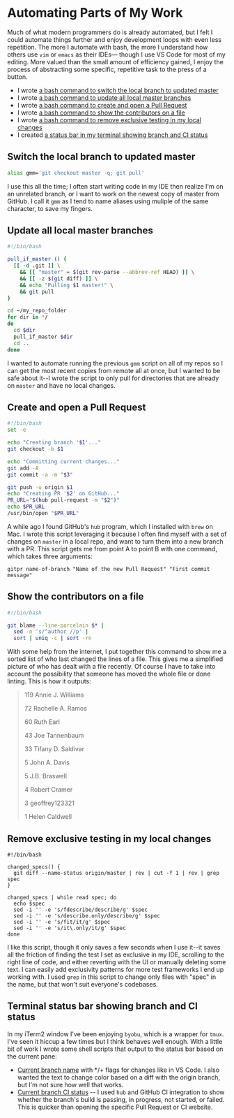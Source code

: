 # Automating Parts of My Work

Much of what modern programmers do is already automated, but I felt I could automate things further and enjoy development loops with even less repetition. The more I automate with bash, the more I understand how others use `vim` or `emacs` as their IDEs&mdash; though I use VS Code for most of my editing. More valued than the small amount of efficiency gained, I enjoy the process of abstracting some specific, repetitive task to the press of a button.

- I wrote [a bash command to switch the local branch to updated master](#switch-the-local-branch-to-updated-master)
- I wrote [a bash command to update all local master branches](#update-all-local-master-branches)
- I wrote [a bash command to create and open a Pull Request](#create-and-open-a-pull-request)
- I wrote [a bash command to show the contributors on a file](#show-the-contributors-on-a-file)
- I wrote [a bash command to remove exclusive testing in my local changes](#remove-exclusive-testing-in-my-local-changes)
- I created [a status bar in my terminal showing branch and CI status](#terminal-status-bar-showing-branch-and-ci-status)

## Switch the local branch to updated master

```bash
alias gmm='git checkout master -q; git pull'
```

I use this all the time; I often start writing code in my IDE then realize I'm on an unrelated branch, or I want to work on the newest copy of master from GitHub. I call it `gmm` as I tend to name aliases using muliple of the same character, to save my fingers.

## Update all local master branches

```bash
#!/bin/bash

pull_if_master () {
  [[ -d .git ]] \
    && [[ "master" = $(git rev-parse --abbrev-ref HEAD) ]] \
    && [[ -z $(git diff) ]] \
    && echo "Pulling $1 master!" \
    && git pull
}

cd ~/my_repo_folder
for dir in */
do
  cd $dir
  pull_if_master $dir
  cd ..
done
```

I wanted to automate running the previous `gmm` script on all of my repos so I can get the most recent copies from remote all at once, but I wanted to be safe about it--I wrote the script to only pull for directories that are already on `master` and have no local changes.

## Create and open a Pull Request

```bash
#!/bin/bash
set -e

echo "Creating branch '$1'..."
git checkout -b $1

echo "Committing current changes..."
git add -A
git commit -a -m "$3"

git push -u origin $1
echo "Creating PR '$2' on GitHub..."
PR_URL="$(hub pull-request -m "$2")"
echo $PR_URL
/usr/bin/open "$PR_URL"
```

A while ago I found GitHub's `hub` program, which I installed with `brew` on Mac. I wrote this script leveraging it because I often find myself with a set of changes on `master` in a local repo, and want to turn them into a new branch with a PR. This script gets me from point A to point B with one command, which takes three arguments:

`gitpr name-of-branch "Name of the new Pull Request" "First commit message"`

## Show the contributors on a file

```bash
#!/bin/bash

git blame --line-porcelain $* |
  sed -n 's/^author //p' |
  sort | uniq -c | sort -rn
```

With some help from the internet, I put together this command to show me a sorted list of who last changed the lines of a file. This gives me a simplified picture of who has dealt with a file recently. Of course I have to take into account the possibility that someone has moved the whole file or done linting. This is how it outputs:


> 119 Annie J. Williams
>
>  72 Rachelle A. Ramos
>
>  60 Ruth Earl
>
>  43 Joe Tannenbaum
>
>  33 Tifany D. Saldivar
>
>   5 John A. Davis
>
>   5 J.B. Braswell
>
>   4 Robert Cramer
>
>   3 geoffrey123321
>
>   1 Helen Caldwell

## Remove exclusive testing in my local changes

```
#!/bin/bash

changed_specs() {
  git diff --name-status origin/master | rev | cut -f 1 | rev | grep spec
}

changed_specs | while read spec; do
  echo $spec
  sed -i '' -e 's/fdescribe/describe/g' $spec
  sed -i '' -e 's/describe.only/describe/g' $spec
  sed -i '' -e 's/fit/it/g' $spec
  sed -i '' -e 's/it\.only/it/g' $spec
done
```

I like this script, though it only saves a few seconds when I use it--it saves all the friction of finding the test I set as exclusive in my IDE, scrolling to the right line of code, and either reverting with the UI or manually deleting some text. I can easily add exclusivity patterns for more test frameworks I end up working with. I used `grep` in this script to change only files with "spec" in the name, but that won't suit everyone's codebases.

## Terminal status bar showing branch and CI status

In my iTerm2 window I've been enjoying `byobu`, which is a wrapper for `tmux`. I've seen it hiccup a few times but I think behaves well enough. With a little bit of work I wrote some shell scripts that output to the status bar based on the current pane:

- [Current branch name](https://gist.github.com/josephtannenbaum/22aff3968cd58fbbb2c993d8ea097e58) with */+ flags for changes like in VS Code. I also wanted the text to change color based on a diff with the origin branch, but I'm not sure how well that works.
- [Current branch CI status](https://gist.github.com/josephtannenbaum/c36d96ba40fb4dc65441f451d1494b36) -- I used `hub` and GitHub CI integration to show whether the branch's build is passing, in progress, not started, or failed. This is quicker than opening the specific Pull Request or CI website.
